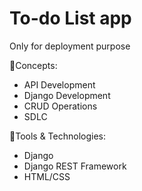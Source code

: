 # To-do List app
Only for deployment purpose

🔸Concepts:
* API Development
* Django Development
* CRUD Operations
* SDLC

🔸Tools & Technologies:
* Django
* Django REST Framework
* HTML/CSS
